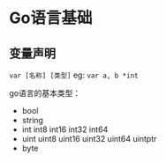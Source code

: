 # Go语言基础
## 变量声明
`var [名称] [类型]`
eg: `var a, b *int`

go语言的基本类型：
- bool
- string
- int int8 int16 int32 int64
- uint uint8 uint16 uint32 uint64 uintptr
- byte

